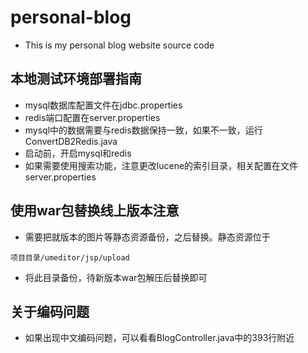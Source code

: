 # personal-blog
- This is my personal blog website source code

## 本地测试环境部署指南
- mysql数据库配置文件在jdbc.properties
- redis端口配置在server.properties
- mysql中的数据需要与redis数据保持一致，如果不一致，运行ConvertDB2Redis.java
- 启动前，开启mysql和redis
- 如果需要使用搜索功能，注意更改lucene的索引目录，相关配置在文件server.properties

## 使用war包替换线上版本注意
- 需要把就版本的图片等静态资源备份，之后替换。静态资源位于
```
项目目录/umeditor/jsp/upload
```
- 将此目录备份，待新版本war包解压后替换即可

## 关于编码问题
- 如果出现中文编码问题，可以看看BlogController.java中的393行附近
